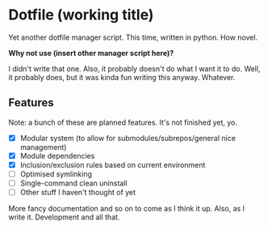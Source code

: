 Dotfile (working title)
=======================

Yet another dotfile manager script. This time, written in python. How novel.

**Why not use (insert other manager script here)?**

I didn't write that one. Also, it probably doesn't do what I want it to do. Well, it probably does, but it was kinda fun writing this anyway. Whatever.

Features
--------

Note: a bunch of these are planned features. It's not finished yet, yo.

- [x] Modular system (to allow for submodules/subrepos/general nice management)
- [x] Module dependencies
- [x] Inclusion/exclusion rules based on current environment
- [ ] Optimised symlinking
- [ ] Single-command clean uninstall
- [ ] Other stuff I haven't thought of yet

More fancy documentation and so on to come as I think it up. Also, as I write it. Development and all that.
